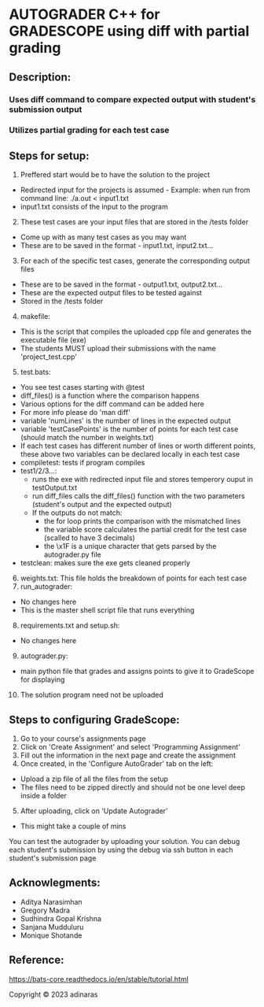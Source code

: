 # AUTOGRADER C++ for GRADESCOPE using diff with partial grading
## Description:
### Uses diff command to compare expected output with student's submission output
### Utilizes partial grading for each test case

## Steps for setup:
1. Preffered start would be to have the solution to the project
 - Redirected input for the projects is assumed - Example: when run from command line: ./a.out < 
input1.txt
 - input1.txt consists of the input to the program
2. These test cases are your input files that are stored in the /tests folder
 - Come up with as many test cases as you may want
 - These are to be saved in the format - input1.txt, input2.txt...
3. For each of the specific test cases, generate the corresponding output files
 - These are to be saved in the format - output1.txt, output2.txt...
 - These are the expected output files to be tested against
 - Stored in the /tests folder
4. makefile: 
 - This is the script that compiles the uploaded cpp file and generates the executable file (exe)
 - The students MUST upload their submissions with the name 'project_test.cpp'
5. test.bats:
 - You see test cases starting with @test
 - diff_files() is a function where the comparison happens
 - Various options for the diff command can be added here
 - For more info please do 'man diff'
 - variable 'numLines' is the number of lines in the expected output
 - variable 'testCasePoints' is the number of points for each test case (should match the number in 
weights.txt)
 - If each test cases has different number of lines or worth different points, these above two variables 
can be declared locally in each test case
 - compiletest: tests if program compiles
 - test1/2/3...: 
    - runs the exe with redirected input file and stores temperory ouput in testOutput.txt
    - run diff_files calls the diff_files() function with the two parameters (student's output and the 
expected output)
    - If the outputs do not match: 
        - the for loop prints the comparison with the mismatched lines
        - the variable score calculates the partial credit for the test case (scalled to have 3 decimals)
        - the \x1F is a unique character that gets parsed by the autograder.py file
 - testclean: makes sure the exe gets cleaned properly
6. weights.txt: This file holds the breakdown of points for each test case
7. run_autograder:
 - No changes here
 - This is the master shell script file that runs everything
8. requirements.txt and setup.sh:
 - No changes here
9. autograder.py:
 - main python file that grades and assigns points to give it to GradeScope for displaying
10. The solution program need not be uploaded

## Steps to configuring GradeScope:
1. Go to your course's assignments page
2. Click on 'Create Assignment' and select 'Programming Assignment'
3. Fill out the information in the next page and create the assignment
4. Once created, in the 'Configure AutoGrader' tab on the left:
 - Upload a zip file of all the files from the setup 
 - The files need to be zipped directly and should not be one level deep inside a folder
5. After uploading, click on 'Update Autograder'
 - This might take a couple of mins

You can test the autograder by uploading your solution.
You can debug each student's submission by using the debug via ssh button in each student's submission 
page


## Acknowlegments: 
- Aditya Narasimhan
- Gregory Madra
- Sudhindra Gopal Krishna
- Sanjana Mudduluru
- Monique Shotande

## Reference:
https://bats-core.readthedocs.io/en/stable/tutorial.html

Copyright © 2023 adinaras
